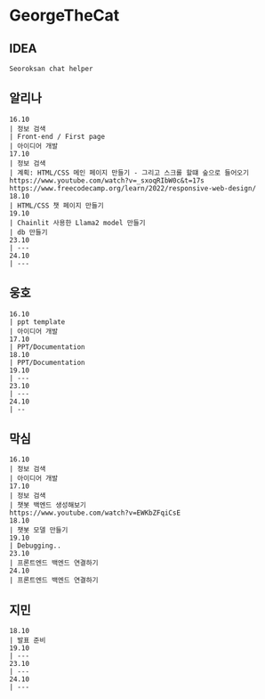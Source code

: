 # GeorgeTheCat

## IDEA
    Seoroksan chat helper

## 알리나
    16.10
    | 정보 검색
    | Front-end / First page
    | 아이디어 개발
    17.10
    | 정보 검색
    | 계획: HTML/CSS 메인 페이지 만들기 - 그리고 스크롤 할떄 숲으로 들어오기
    https://www.youtube.com/watch?v=_sxoqRIbW0c&t=17s
    https://www.freecodecamp.org/learn/2022/responsive-web-design/
    18.10
    | HTML/CSS 챗 페이지 만들기
    19.10
    | Chainlit 사용한 Llama2 model 만들기
    | db 만들기
    23.10
    | ---
    24.10
    | ---

## 웅호
    16.10
    | ppt template
    | 아이디어 개발
    17.10
    | PPT/Documentation
    18.10
    | PPT/Documentation
    19.10
    | ---
    23.10
    | ---
    24.10
    | --

## 막심
    16.10
    | 정보 검색
    | 아이디어 개발
    17.10
    | 정보 검색
    | 챗봇 백엔드 생성해보기 
    https://www.youtube.com/watch?v=EWKbZFqiCsE
    18.10
    | 챗봇 모델 만들기
    19.10
    | Debugging..
    23.10
    | 프론트엔드 백엔드 연결하기
    24.10
    | 프론트엔드 백엔드 연결하기

## 지민
    18.10
    | 발표 준비
    19.10
    | ---
    23.10
    | ---
    24.10
    | ---